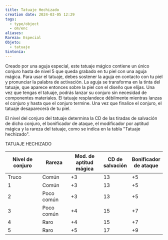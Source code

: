 ```yaml
---
title: Tatuaje Hechizado
creation date: 2024-03-05 12:29
tags:
  - type/object
  - om/enc
aliases: 
Rareza: Especial
Objeto:
  - tatuaje
Sintonía:
---
```

Creado por una aguja especial, este tatuaje mágico contiene un único conjuro hasta de nivel 5 que queda grabado en tu piel con una aguja mágica. Para usar el tatuaje, debes sostener la aguja en contacto con tu piel y pronunciar la palabra de activación. La aguja se transforma en la tinta del tatuaje, que aparece entonces sobre la piel con el diseño que elijas. Una vez que tengas el tatuaje, podrás lanzar su conjuro sin necesidad de componentes materiales. El tatuaje resplandece débilmente mientras lanzas el conjuro y hasta que el conjuro termine. Una vez que finalice el conjuro, el tatuaje desaparecerá de tu piel.

El nivel del conjuro del tatuaje determina la CD de las tiradas de salvación de dicho conjuro, el bonificador de ataque, el modificador por aptitud mágica y la rareza del tatuaje, como se indica en la tabla "Tatuaje hechizado".

TATUAJE HECHIZADO

| Nivel de conjuro | Rareza     | Mod. de <br>aptitud mágica | CD de<br>salvación | Bonificador<br>de ataque |
| ---------------- | ---------- | -------------------------- | ------------------ | ------------------------ |
| Truco            | Común      | +3                         | 13                 | +5                       |
| 1                | Común      | +3                         | 13                 | +5                       |
| 2                | Poco común | +3                         | 13                 | +5                       |
| 3                | Poco común | +4                         | 15                 | +7                       |
| 4                | Raro       | +4                         | 15                 | +7                       |
| 5                | Raro       | +5                         | 17                 | +9                       |
